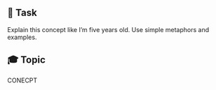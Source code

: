 ## 🧠 Task

Explain this concept like I’m five years old. Use simple metaphors and examples.

## 🎓 Topic

CONECPT

